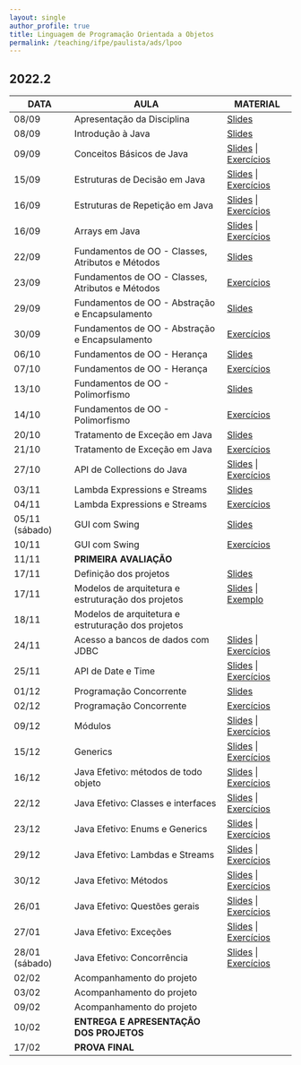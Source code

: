 ```yaml
---
layout: single
author_profile: true
title: Linguagem de Programação Orientada a Objetos
permalink: /teaching/ifpe/paulista/ads/lpoo
---
```


## 2022.2

|DATA|AULA|MATERIAL|
|---|---|---|
| 08/09 | Apresentação da Disciplina | <a href="https://docs.google.com/presentation/d/1jWnBGojLLQ9dMcATtshSuyK37bZkc4rJyLYL4D8w5AQ/edit?usp=sharing" target="_blank">Slides</a> | 
| 08/09 | Introdução à Java | <a href="https://docs.google.com/presentation/d/1zXVso1PDn8M3cKg13-d9mICXT3n57Dgqd2pBcz2bpqU/edit?usp=sharing" target="_blank">Slides</a> | 
| 09/09 |Conceitos Básicos de Java | <a href="https://docs.google.com/presentation/d/1NcdRbHSsoWCQ5LUQJ0SJnRKlKEEcnuhLg8rD8JbEmaI/edit?usp=sharing" target="_blank">Slides</a> \| <a href="https://docs.google.com/document/d/1IkkFfLhAazdjrNfX86ORI_TQb5RWW72X8cKq7UIep5M/edit?usp=sharing" target="_blank">Exercícios</a> |
| 15/09 | Estruturas de Decisão em Java | <a href="https://docs.google.com/presentation/d/1iVHBrWB489c3JOITIyVgI4qLD26p7FpA4Yjtick3imQ/edit?usp=sharing " target="_blank">Slides</a> \| <a href="https://docs.google.com/document/d/1fZryhcZC6Iwe3LjfeBb9Lz4qjytSD5KyYJWCNWdF2S8/edit?usp=sharing" target="_blank">Exercícios</a> |
| 16/09 | Estruturas de Repetição em Java | <a href="https://docs.google.com/presentation/d/12Bhc3gNQI4AgMTEb0ngd1BjtBUn8Yb6bNZp-BT9kBIg/edit?usp=sharing" target="_blank">Slides</a> \| <a href="https://docs.google.com/document/d/1Q1EKAJZegYQNO-N3wgWVKoD1qBTtOsYPZwh3FMBLQfE/edit?usp=sharing" target="_blank">Exercícios</a> |
| 16/09 | Arrays em Java | <a href="https://docs.google.com/presentation/d/1vr_p7l2H0vJcm_51kedgMwhnu9fIOxZmt9TVVTRkDrE/edit?usp=sharing" target="_blank">Slides</a> \| <a href="https://docs.google.com/document/d/148FyIe-RnA19jcfEfI3HMsMMHbb9pngM2j_iraFMckQ/edit?usp=sharing" target="_blank">Exercícios</a> |
| 22/09 | Fundamentos de OO - Classes, Atributos e Métodos | <a href="https://docs.google.com/presentation/d/1tUcjedpwYb8C3XzdBsA2XOWr8ygssUBzn_V8ZUdiuLU/edit?usp=sharing" target="_blank">Slides</a> | 
| 23/09 | Fundamentos de OO - Classes, Atributos e Métodos | <a href="https://docs.google.com/document/d/1862z2Van700-ol5Rc5IZFMNNRTtPD4ESWYXZ_BQdPLA/edit?usp=sharing" target="_blank">Exercícios</a> | 
| 29/09 | Fundamentos de OO - Abstração e Encapsulamento | <a href="https://docs.google.com/presentation/d/1Fakd1xCw4QX-c6AQ4Dkkhgf_8Ka4_ONq4ir9U9RgJX4/edit?usp=sharing" target="_blank">Slides</a> | 
| 30/09 | Fundamentos de OO - Abstração e Encapsulamento | <a href="https://docs.google.com/document/d/1hWTdHoO8g6jDfOFIPCDAefOKbNJNYf7wWUBUx8Kr_Z4/edit?usp=sharing" target="_blank">Exercícios</a> | 
| 06/10 | Fundamentos de OO - Herança | <a href="https://docs.google.com/presentation/d/19AwiPe0zuAZuSFrI5PD2ZI0_g2N0tgtCzHfnPg7Tt3k/edit?usp=sharing" target="_blank">Slides</a> | 
| 07/10 | Fundamentos de OO - Herança | <a href="https://docs.google.com/document/d/15gZ7FsTA8amrl7t-K1ZqmptvfGwhlMTGd8SxKgrjzaA/edit?usp=sharing" target="_blank">Exercícios</a> | 
| 13/10 | Fundamentos de OO - Polimorfismo | <a href="" target="_blank">Slides</a> | 
| 14/10 | Fundamentos de OO - Polimorfismo | <a href="" target="_blank">Exercícios</a> | 
| 20/10 | Tratamento de Exceção em Java | <a href="" target="_blank">Slides</a> | 
| 21/10 | Tratamento de Exceção em Java | <a href="" target="_blank">Exercícios</a> | 
| 27/10 | API de Collections do Java | <a href="" target="_blank">Slides</a> \| <a href="" target="_blank">Exercícios</a>  | 
| 03/11 | Lambda Expressions e Streams | <a href="" target="_blank">Slides</a> | 
| 04/11 | Lambda Expressions e Streams | <a href="" target="_blank">Exercícios</a> | 
| 05/11 (sábado) | GUI com Swing | <a href="" target="_blank">Slides</a> | 
| 10/11 | GUI com Swing | <a href="" target="_blank">Exercícios</a> | 
| 11/11 | **PRIMEIRA AVALIAÇÃO** | | 
| 17/11 | Definição dos projetos | <a href="" target="_blank">Slides</a> | 
| 17/11 | Modelos de arquitetura e estruturação dos projetos | <a href="" target="_blank">Slides</a> \| <a href="" target="_blank">Exemplo</a> | 
| 18/11 | Modelos de arquitetura e estruturação dos projetos |  | 
| 24/11 | Acesso a bancos de dados com JDBC | <a href="" target="_blank">Slides</a> \| <a href="" target="_blank">Exercícios</a> | 
| 25/11 | API de Date e Time | <a href="" target="_blank">Slides</a> \| <a href="" target="_blank">Exercícios</a> | 
| 01/12 | Programação Concorrente | <a href="" target="_blank">Slides</a> | 
| 02/12 | Programação Concorrente | <a href="" target="_blank">Exercícios</a> | 
| 09/12 | Módulos | <a href="" target="_blank">Slides</a> \| <a href="" target="_blank">Exercícios</a> | 
| 15/12 | Generics | <a href="" target="_blank">Slides</a> \| <a href="" target="_blank">Exercícios</a> | 
| 16/12 | Java Efetivo: métodos de todo objeto | <a href="" target="_blank">Slides</a> \| <a href="" target="_blank">Exercícios</a> | 
| 22/12 | Java Efetivo: Classes e interfaces | <a href="" target="_blank">Slides</a> \| <a href="" target="_blank">Exercícios</a> | 
| 23/12 | Java Efetivo: Enums e Generics | <a href="" target="_blank">Slides</a> \| <a href="" target="_blank">Exercícios</a> | 
| 29/12 | Java Efetivo: Lambdas e Streams | <a href="" target="_blank">Slides</a> \| <a href="" target="_blank">Exercícios</a> | 
| 30/12 | Java Efetivo: Métodos | <a href="" target="_blank">Slides</a> \| <a href="" target="_blank">Exercícios</a> | 
| 26/01 | Java Efetivo: Questões gerais | <a href="" target="_blank">Slides</a> \| <a href="" target="_blank">Exercícios</a> | 
| 27/01 | Java Efetivo: Exceções | <a href="" target="_blank">Slides</a> \| <a href="" target="_blank">Exercícios</a> | 
| 28/01 (sábado) | Java Efetivo: Concorrência | <a href="" target="_blank">Slides</a> \| <a href="" target="_blank">Exercícios</a> | 
| 02/02 | Acompanhamento do projeto |  | 
| 03/02 | Acompanhamento do projeto |  | 
| 09/02 | Acompanhamento do projeto |  | 
| 10/02 | **ENTREGA E APRESENTAÇÃO DOS PROJETOS** | | 
| 17/02 | **PROVA FINAL** |  |
